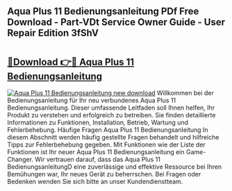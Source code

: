 ## Aqua Plus 11 Bedienungsanleitung PDf Free Download - Part-VDt Service Owner Guide - User Repair Edition 3fShV

# <h2><a href="http://df002n.blite.top/?on=Aqua+Plus+11+Bedienungsanleitung">🔗Download 👉🔴 Aqua Plus 11 Bedienungsanleitung</a></h2>

[![Aqua Plus 11 Bedienungsanleitung new download](https://i.imgur.com/lujVjoI.png)](http://df002n.blite.top/?on=Aqua+Plus+11+Bedienungsanleitung)
Willkommen bei der Bedienungsanleitung für Ihr neu verbundenes Aqua Plus 11 Bedienungsanleitung. Dieser umfassende Leitfaden soll Ihnen helfen, Ihr Produkt zu verstehen und erfolgreich zu betreiben. Sie finden detaillierte Informationen zu Funktionen, Installation, Betrieb, Wartung und Fehlerbehebung. Häufige Fragen Aqua Plus 11 Bedienungsanleitung In diesem Abschnitt werden häufig gestellte Fragen behandelt und hilfreiche Tipps zur Fehlerbehebung gegeben. Mit Funktionen wie der Liste der Funktionen ist Ihr neuer Aqua Plus 11 Bedienungsanleitung ein Game-Changer. Wir vertrauen darauf, dass das Aqua Plus 11 BedienungsanleitungD eine zuverlässige und effektive Ressource bei Ihren Bemühungen war, Ihr neues Gerät zu beherrschen. Bei Fragen oder Bedenken wenden Sie sich bitte an unser Kundendienstteam.
